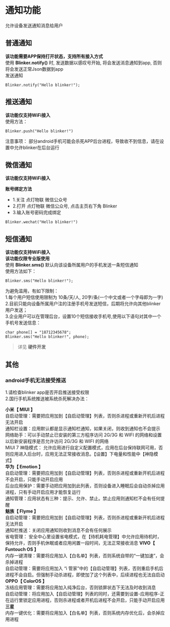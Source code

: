 # 通知功能  
允许设备发送通知消息给用户  


## 普通通知
**该功能需要APP保持打开状态，支持所有接入方式**    
使用 **Blinker.notify()** 时, 发送数据以感叹号开始, 将会发送消息通知到app, 否则将会发送正常Json数据到app  
发送通知  
```
Blinker.notify("Hello blinker!");
```

## 推送通知  
**该功能仅支持WiFi接入**  
使用方法：  
```
Blinker.push("Hello blinker!")
```

注意事项：
部分android手机可能会杀死APP后台进程，导致收不到信息，请在设置中允许blinker在后台运行  

## 微信通知  
**该功能仅支持WiFi接入**  

**账号绑定方法**  
- 1.关注 点灯物联 微信公众号  
- 2.打开 点灯物联 微信公众号, 点击主页右下角 Blinker  
- 3.输入账号密码完成绑定  

```
Blinker.wechat("Hello blinker!")
```

## 短信通知  
**该功能仅支持WiFi接入**  
**该功能仅限专业版使用**   
使用 **Blinker.sms()** 默认向该设备所属用户的手机发送一条短信通知  
使用方法如下：
```
Blinker.sms("Hello blinker!");
```
为避免滥用，有如下限制：  
1.每个用户短信使用限制为 10条/天/人, 20字/条(一个中文或者一个字母即为一字)  
2.目前只能向设备所属用户注的注册手机号发送短信，后期将允许向其他blinker用户发送；  
3.企业用户可以在管理后台，设置10个短信接收手机号,使用以下语句对其中一个手机号发送信息：
```
char phone[] = "18712345678";
Blinker.sms("Hello blinker!", phone);
```

> 详见 **硬件开发**  

## 其他  
### android手机无法接受推送  
1.请检查blinker app是否开启推送接受权限  
2.国行手机系统推送被系统杀死解决办法：  
  
**小米【 MIUI 】**  
自启动管理：需要把应用加到【自启动管理】列表，否则杀进程或重新开机后进程无法开启  
通知栏设置：应用默认都是显示通知栏通知，如果关闭，则收到通知也不会提示  
网络助手：可以手动禁止已安装的第三方程序访问 2G/3G 和 WIFI 的网络和设置以后新安装程序是否允许访问 2G/3G 和 WIFI 的网络  
MIUI 7 神隐模式： 允许应用进行自定义配置模式，应用在后台保持联网可用，否则应用进入后台时，应用无法正常接收消息。【设置】下电量和性能中【神隐模式】  
**华为【 Emotion 】**  
自启动管理：需要把应用加到【自启动管理】列表，否则杀进程或重新开机后进程不会开启，只能手动开启应用  
后台应用保护：需要手动把应用加到此列表，否则设备进入睡眠后会自动杀掉应用进程，只有手动开启应用才能恢复运行  
通知管理：应用状态有三种：提示、允许、禁止。禁止应用则通知栏不会有任何提醒  
**魅族【 Flyme 】**  
自启动管理：需要把应用加到【自启动管理】列表，否则杀进程或重新开机后进程无法开启  
通知栏推送：关闭应用通知则收到消息不会有任何展示  
省电管理： 安全中心里设置省电模式，在【待机耗电管理】中允许应用待机时，保持允许，否则手机休眠或者应用闲置一段时间，无法正常接收消息 
**VIVO【 Funtouch OS 】**  
内存一键清理：需要将应用加入【白名单】列表，否则系统自带的“一键加速”，会杀掉进程  
自启动管理：需要将应用加入 “i 管家”中的【自启动管理】列表，否则重启手机后进程不会自启。但强制手动杀进程，即使加了这个列表中，后续进程也无法自启动  
**OPPO【 ColorOS 】**  
冻结应用管理：需要将应用加入纯净后台，否则锁屏状态下无法及时收到消息  
自启动管理：将应用加入【自启动管理】列表的同时，还需要到设置-应用程序-正在运行里锁定应用进程，否则杀进程或者开机后进程不会开启，只能手动开启应用  
**三星**  
内存一键优化：需要将应用加入【白名单】列表，否则系统内存优化后，会杀掉应用进程  
